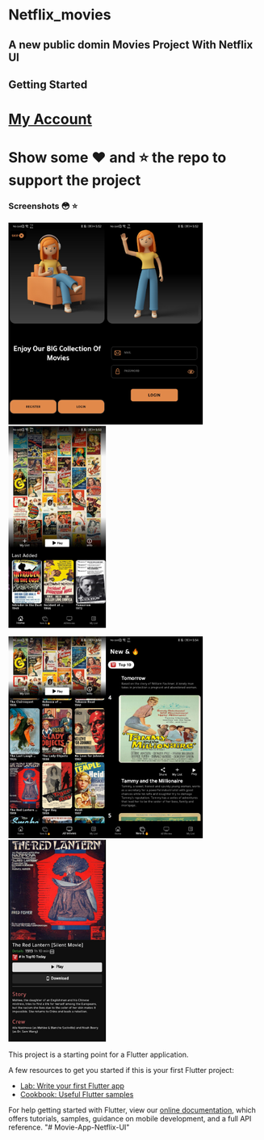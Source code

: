 # Netflix_movies

## A new public domin Movies Project With Netflix UI

## Getting Started

# [My Account](https://www.linkedin.com/in/mohamed-khaled-selim/)
# Show some :heart: and :star: the repo to support the project

### Screenshots 😳 :star: 

<img src="screens/movie1.jpg" height="400em" /><img src="screens/movie2.jpg" height="400em" /><img src="screens/movie3.jpg" height="400em" />


<img src="screens/movie4.jpg" height="400em" /><img src="screens/movie5.jpg" height="400em" /><img src="screens/movie6.jpg" height="400em" />

This project is a starting point for a Flutter application.

A few resources to get you started if this is your first Flutter project:

- [Lab: Write your first Flutter app](https://flutter.dev/docs/get-started/codelab)
- [Cookbook: Useful Flutter samples](https://flutter.dev/docs/cookbook)

For help getting started with Flutter, view our
[online documentation](https://flutter.dev/docs), which offers tutorials,
samples, guidance on mobile development, and a full API reference.
"# Movie-App-Netflix-UI" 
